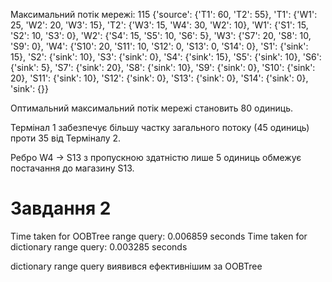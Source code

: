 Максимальний потік мережі: 115
{'source': {'T1': 60, 'T2': 55}, 'T1': {'W1': 25, 'W2': 20, 'W3': 15}, 'T2': {'W3': 15, 'W4': 30, 'W2': 10}, 'W1': {'S1': 15, 'S2': 10, 'S3': 0}, 'W2': {'S4': 15, 'S5': 10, 'S6': 5}, 'W3': {'S7': 20, 'S8': 10, 'S9': 0}, 'W4': {'S10': 20, 'S11': 10, 'S12': 0, 'S13': 0, 'S14': 0}, 'S1': {'sink': 15}, 'S2': {'sink': 10}, 'S3': {'sink': 0}, 'S4': {'sink': 15}, 'S5': {'sink': 10}, 'S6': {'sink': 5}, 'S7': {'sink': 20}, 'S8': {'sink': 10}, 'S9': {'sink': 0}, 'S10': {'sink': 20}, 'S11': {'sink': 10}, 'S12': {'sink': 0}, 'S13': {'sink': 0}, 'S14': {'sink': 0}, 'sink': {}}


Оптимальний максимальний потік мережі становить 80 одиниць.

Термінал 1 забезпечує більшу частку загального потоку (45 одиниць) проти 35 від Терміналу 2.

Ребро W4 -> S13 з пропускною здатністю лише 5 одиниць обмежує постачання до магазину S13.


# Завдання 2

Time taken for OOBTree range query: 0.006859 seconds
Time taken for dictionary range query: 0.003285 seconds

dictionary range query виявився ефективнішим за OOBTree
